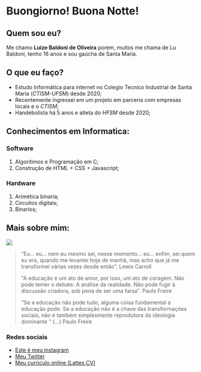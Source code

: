 # Buongiorno! Buona Notte!
## Quem sou eu?
Me chamo **Luize Baldoni de Oliveira** porem, muitos me chama de Lu Baldoni, tenho 16 anos e sou gaúcha de Santa Maria.
## O que eu faço?
- Estudo Informática para internet no Colegio Tecnico Industrial de Santa Maria (*CTISM-UFSM*) desde 2020;
- Recentemente ingressei em um projeto em parceria com empresas locais e o *CTISM*; 
- Handebolista há 5 anos e atleta do *HFSM* desde 2020;

## Conhecimentos em Informatica:
### Software
1.  Algoritimos e Programação em C;
2.  Construção de HTML + CSS + Javascript;

### Hardware
1. Arimética binaria;
2. Circuitos digitais;
3. Binarios;

## Mais sobre mim:
![](https://cdn.discordapp.com/attachments/694344499022790707/862462513752440832/lulu_escadas.jpeg)

> "Eu... eu... nem eu mesmo sei, nesse momento... eu... enfim, sei quem eu era, quando me levantei hoje de manhã, mas acho que já me transformei várias vezes desde então".
Lewis Carroll
>
>"A educação é um ato de amor, por isso, um ato de coragem. Não pode temer o debate. A análise da realidade. Não pode fugir à discussão criadora, sob pena de ser uma farsa".
Paulo Freire
>
>"Se a educação não pode tudo, alguma coisa fundamental a educação pode. Se a educação não é a chave das transformações sociais, não é também simplesmente reprodutora da ideologia dominante " (...) 
Paulo Freire

### Redes sociais
* [Este é meu instagram](https://www.instagram.com/luu_baldoni/)
* [Meu Twitter](https://twitter.com/baldoni_lu)
* [Meu curriculo online (Lattes CV)](https://twitter.com/baldoni_lu)


